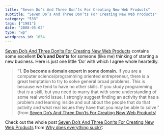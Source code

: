 ```yaml
---
title: "Seven Do’s And Three Don’ts For Creating New Web Products"
subtitle: "Seven Do’s And Three Don’ts For Creating New Web Products"
category: "538"
tags: ["1981"]
date: "2008-05-02"
type: "wp"
wordpress_id: 1054
---
```

[Seven Do’s And Three Don’ts For Creating New Web Products](http://feeds.feedburner.com/~r/WhyDoesEverythingSuck/~3/281422506/seven-dos-and-three-donts-for-creating.html) contains some excellent **Do’s and Don’ts** for someone (like me) thinking of starting a new business. Here is just one little ‘Do’ with which I agree whole heartedly.
> “1. **Do become a domain expert in some domain.** If you are a computer science/programming oriented entrepreneur, there is a great temptation to try to solve general broad problems. This is because we tend to have no other skills. If you study programming that *is* a skill, but you need to marry that with some understanding of some real world issue. I strongly suggest finding an activity that has a problem and learning inside and out about the people that do that activity and what real issues they have that you may be able to solve.” (from [Seven Do’s And Three Don’ts For Creating New Web Products](http://feeds.feedburner.com/~r/WhyDoesEverythingSuck/~3/281422506/seven-dos-and-three-donts-for-creating.html))

Check out the whole post [Seven Do’s And Three Don’ts For Creating New Web Products](http://feeds.feedburner.com/~r/WhyDoesEverythingSuck/~3/281422506/seven-dos-and-three-donts-for-creating.html) from [Why does everything suck?](http://whydoeseverythingsuck.com/feeds/posts/default):